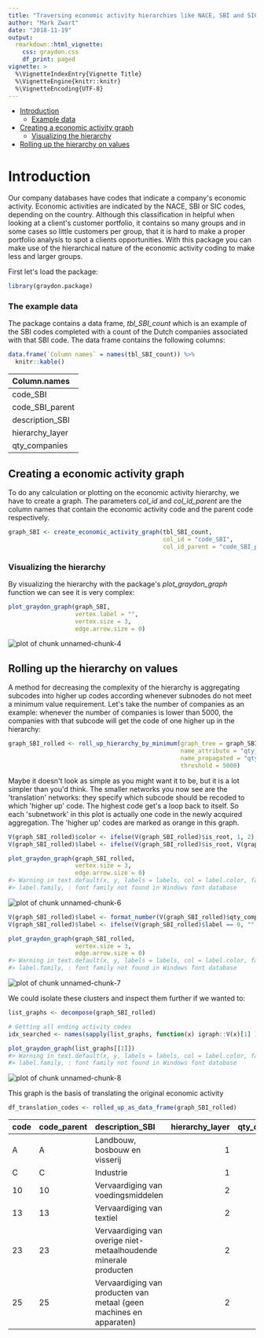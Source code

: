 ```yaml
---
title: "Traversing economic activity hierarchies like NACE, SBI and SIC"
author: "Mark Zwart"
date: "2018-11-19"
output: 
  rmarkdown::html_vignette:
    css: graydon.css
    df_print: paged
vignette: >
  %\VignetteIndexEntry{Vignette Title}
  %\VignetteEngine{knitr::knitr}
  %\VignetteEncoding{UTF-8}
---
```


* [Introduction](#introduction)
    - [Example data](#example_data)
* [Creating a economic activity graph](#create_graph)
    - [Visualizing the hierarchy](#visualize)
* [Rolling up the hierarchy on values](#roll_up)




# <a name="introduction"></a>Introduction

Our company databases have codes that indicate a company's economic activity. Economic activities are indicated by the NACE, SBI or SIC codes, depending on the country. Although this classification in helpful when looking at a client's customer portfolio, it contains so many groups and in some cases so little customers per group, that it is hard to make a proper portfolio analysis to spot a clients opportunities. With this package you can make use of the hierarchical nature of the economic activity coding to make less and larger groups.


First let's load the package:

```r
library(graydon.package)
```

### <a name="example_data"></a>The example data

The package contains a data frame, _tbl_SBI_count_ which is an example of the SBI codes completed with a count of the Dutch companies associated with that SBI code. The data frame contains the following columns:

```r
data.frame(`Column names` = names(tbl_SBI_count)) %>% 
  knitr::kable()
```



|Column.names    |
|:---------------|
|code_SBI        |
|code_SBI_parent |
|description_SBI |
|hierarchy_layer |
|qty_companies   |

## <a name="create_graph"></a>Creating a economic activity graph

To do any calculation or plotting on the economic activity hierarchy, we have to create a graph. The parameters _col_id_ and _col_id_parent_ are the column names that contain the economic activity code and the parent code respectively.

```r
graph_SBI <- create_economic_activity_graph(tbl_SBI_count, 
                                            col_id = "code_SBI", 
                                            col_id_parent = "code_SBI_parent")
```

### <a name="visualize"></a>Visualizing the hierarchy

By visualizing the hierarchy with the package's _plot_graydon_graph_ function we can see it is very complex:

```r
plot_graydon_graph(graph_SBI, 
                   vertex.label = "", 
                   vertex.size = 3, 
                   edge.arrow.size = 0)
```

![plot of chunk unnamed-chunk-4](figure/unnamed-chunk-4-1.png)

## <a name="roll_up"></a>Rolling up the hierarchy on values

A method for decreasing the complexity of the hierarchy is aggregating subcodes into higher up codes according whenever subnodes do not meet a minimum value requirement. Let's take the number of companies as an example: whenever the number of companies is lower than 5000, the companies with that subcode will get the code of one higher up in the hierarchy:


```r
graph_SBI_rolled <- roll_up_hierarchy_by_minimum(graph_tree = graph_SBI,
                                                 name_attribute = "qty_companies",
                                                 name_propagated = "qty_companies_cum",
                                                 threshold = 5000)
```

Maybe it doesn't look as simple as you might want it to be, but it is a lot simpler than you'd think. The smaller networks you now see are the 'translation' networks: they specify which subcode should be recoded to which 'higher up' code. The highest code get's a loop back to itself. So each 'subnetwork' in this plot is actually one code in the newly acquired aggregation. The 'higher up' codes are marked as orange in this graph.


```r
V(graph_SBI_rolled)$color <- ifelse(V(graph_SBI_rolled)$is_root, 1, 2)
V(graph_SBI_rolled)$label <- ifelse(V(graph_SBI_rolled)$is_root, V(graph_SBI_rolled)$name, "")

plot_graydon_graph(graph_SBI_rolled,
                   vertex.size = 3,
                   edge.arrow.size = 0)
#> Warning in text.default(x, y, labels = labels, col = label.color, family =
#> label.family, : font family not found in Windows font database
```

![plot of chunk unnamed-chunk-6](figure/unnamed-chunk-6-1.png)

```r
V(graph_SBI_rolled)$label <- format_number(V(graph_SBI_rolled)$qty_companies_cum)
V(graph_SBI_rolled)$label <- ifelse(V(graph_SBI_rolled)$label == 0, "", V(graph_SBI_rolled)$label)

plot_graydon_graph(graph_SBI_rolled,
                   vertex.size = 3,
                   edge.arrow.size = 0)
#> Warning in text.default(x, y, labels = labels, col = label.color, family =
#> label.family, : font family not found in Windows font database
```

![plot of chunk unnamed-chunk-7](figure/unnamed-chunk-7-1.png)

We could isolate these clusters and inspect them further if we wanted to:

```r
list_graphs <- decompose(graph_SBI_rolled)

# Getting all ending activity codes
idx_searched <- names(sapply(list_graphs, function(x) igraph::V(x)[1] ))

plot_graydon_graph(list_graphs[[1]])
#> Warning in text.default(x, y, labels = labels, col = label.color, family =
#> label.family, : font family not found in Windows font database
```

![plot of chunk unnamed-chunk-8](figure/unnamed-chunk-8-1.png)

This graph is the basis of translating the original economic activity 

```r
df_translation_codes <- rolled_up_as_data_frame(graph_SBI_rolled)
```

|code |code_parent |description_SBI                                                     | hierarchy_layer| qty_companies| dist_to_root| qty_companies_cum|is_root | color|label  |
|:----|:-----------|:-------------------------------------------------------------------|---------------:|-------------:|------------:|-----------------:|:-------|-----:|:------|
|A    |A           |Landbouw, bosbouw en visserij                                       |               1|             0|            1|              7879|TRUE    |     1|7.879  |
|C    |C           |Industrie                                                           |               1|             0|            1|             33298|TRUE    |     1|33.298 |
|10   |10          |Vervaardiging van voedingsmiddelen                                  |               2|             0|            2|              7962|TRUE    |     1|7.962  |
|13   |13          |Vervaardiging van textiel                                           |               2|             0|            2|              5281|TRUE    |     1|5.281  |
|23   |23          |Vervaardiging van overige niet-metaalhoudende minerale producten    |               2|             0|            2|              5703|TRUE    |     1|5.703  |
|25   |25          |Vervaardiging van producten van metaal (geen machines en apparaten) |               2|             0|            2|              7693|TRUE    |     1|7.693  |

